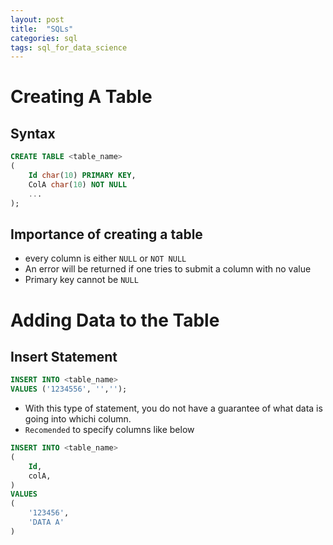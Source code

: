 ```yaml
---
layout: post
title:  "SQLs" 
categories: sql
tags: sql_for_data_science
---
```


# Creating A Table
## Syntax
```sql
CREATE TABLE <table_name>
(
    Id char(10) PRIMARY KEY,
    ColA char(10) NOT NULL
    ...
);
```
## Importance of creating a table 
- every column is either `NULL` or `NOT NULL` 
- An error will be returned if one tries to submit a column with no value 
- Primary key cannot be `NULL` 

# Adding Data to the Table 
## Insert Statement

```sql
INSERT INTO <table_name>
VALUES ('1234556', '','');
```
- With this type of statement, you do not have a guarantee of what data is going into whichi column.
- `Recomended` to specify columns like below 

```sql 
INSERT INTO <table_name>
( 
    Id,
    colA,
)
VALUES 
(
    '123456',
    'DATA A'
)
```
